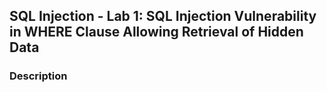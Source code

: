 ## SQL Injection - Lab 1: SQL Injection Vulnerability in WHERE Clause Allowing Retrieval of Hidden Data

### Description